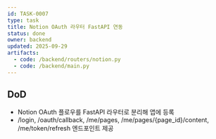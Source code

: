 ```yaml
---
id: TASK-0007
type: task
title: Notion OAuth 라우터 FastAPI 연동
status: done
owner: backend
updated: 2025-09-29
artifacts:
  - code: /backend/routers/notion.py
  - code: /backend/main.py
---
```

## DoD
- Notion OAuth 플로우를 FastAPI 라우터로 분리해 앱에 등록
- /login, /oauth/callback, /me/pages, /me/pages/{page_id}/content, /me/token/refresh 엔드포인트 제공